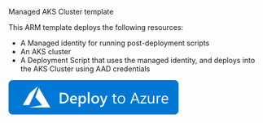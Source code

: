 Managed AKS Cluster template

This ARM template deploys the following resources:

- A Managed identity for running post-deployment scripts
- An AKS cluster 
- A Deployment Script that uses the managed identity, and deploys into the AKS Cluster using AAD credentials

[![Deploy To Azure](https://raw.githubusercontent.com/Azure/azure-quickstart-templates/master/1-CONTRIBUTION-GUIDE/images/deploytoazure.svg?sanitize=true)](https://portal.azure.com/#create/Microsoft.Template/uri/https%3A%2F%2Fraw.githubusercontent.com%2Fbakrish%2FManaged-app-aks%2Fmaster%2FmainTemplate.json/createUIDefinitionUri/https%3A%2F%2Fraw.githubusercontent.com%2Fbakrish%2FManaged-app-aks%2Fmaster%2FcreateUiDefinition.json
)